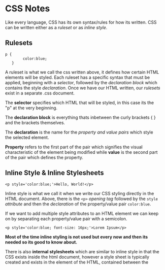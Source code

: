# CSS Notes

Like every language, CSS has its own syntax/rules for how its written. CSS can be written either as a *ruleset* or as *inline style*.


## Rulesets 

```
p {
        color:blue;
   }
```
	
A ruleset is what we call the css written above, it defines how certain HTML elements will be styled. Each ruleset has a specific syntax that must be applied, beginning with a *selector*, followed by the *declaration block* which contains the style *declaration*. Once we have our HTML written, our *rulesets* exist in a separate .css document. 

The **selector** specifies which HTML that will be styled, in this case its the "p" at the very beginning.

The **declaration block** is everything thats inbetween the curly brackets { } and the brackets themselves.

The **declaration** is the name for the *property and value pairs* which style the selected element.
 
**Property** refers to the first part of the pair which signifies the visual characteristic of the element being modified while **value** is the second part of the pair which defines the property.


## Inline Style & Inline Stylesheets

``` <p style='color:blue;'>Hello, World!</p> ```

Inline style is what we call it when we write our CSS styling directly in the HTML document. Above, there is the `<p>` *opening tag* followed by the `style` *attribute* and then the *declaration* of the property/value pair `color:blue`.

If we want to add multiple style attributes to an HTML element we can keep on by separating each property/value pair with a semicolon.

``` <p style='color:blue; font-size: 16px;'>Lorem Ipsum</p> ```

**Most of the time inline styling is not used but every now and then its needed so its good to know about.**

There is also **internal stylesheets** which are similar to inline style in that the CSS exists inside the html document, however a style sheet is typically created and exists in the <head> element of the HTML, contained between the <style> opening and closing tags. 

Whatever CSS stylization is created in the internal stylesheet will apply to the whole HTML document. This part must be written in CSS syntax even though it exists inside the HTML document.


## External Stylesheets 

These stylesheets are created outside of the HTML and exist as their own .css document. i.e. "style.css" This helps to maintain readability in both the HTML and CSS documents and is typically the standard way that CSS stylization is handled. However, having both an HTML and CSS document by themselves is not enough. 

**The two must be linked so that the HTML knows to style the webpage according to the CSS style.**

We do this by using the `<link>` element which must be placed inside the `<head>` of the HTML file. `<link>` is self closing and requires an `href` attribute and a `rel` attribute.
 
`href` is like the anchor element, and the value is the path/address to the CSS file. The path can either be an external one or an internal. (https://www.url.com/stylesheet.css OR /style.css)
	
`rel` describes the relationship betwen the HTML and the CSS. i.e. if we are linking a stylesheet, the value should be "stylesheet"

``` <link href="path-goes-here.css" rel="stylesheet"/> ```


## Selectors

These are how we *select* what HTML element we target with our CSS style. Selectors can also be referred to as tag name or element selector. Selectors do not have angle brackets <> surrounding them like their HTML counterparts. i.e. text { } VS <text></text>.

The asterisk `*` can be used as a *universal selector* to select elements of any/all types.


## Targeting Class

HTML tags also have attributes that can be targeted and styled. For example if we had 

``` <p class="brand">Shoe Company</p> ```

We could target the class attribute by writing our CSS as follows

``` .brand {color:teal;} ```

If we want to assign *multiple class* attribute values to a HTML element we can just do so by seperating each class value with a space i.e. 

``` <p class="brand title">Shoe Company</p> ```


## Targeting IDs

But what if we want to target one single specific HTML element with CSS? We can do that with the id attribute. In contrast to class, which can have multiple values, an elements' ID can only have a single value and be used once per page.

When we target something using the id, the CSS must be prepended by a `#`, i.e.

``` <h1 id="first-title">First Title</h1> ```

would be targeted by using the CSS

``` #first-title {color:red;} ```


## Attribute Selector

We can also target HTML elements by their attribute, for example making all links (aka. href) a certain color or font size. Attributes can targeted by putting the attribute name, or the selector, in between two square brackets `[ ]`.

``` [href] {color:magenta;} ```

We can get even more specific by using the syntax

``` type[attribute*=value] ```

Which selects any element that contains an instance of the value.

For instance, if we had multiple images on our webpage, we could set anchors with hyperlink references that end in .com to be one color and any that end in .gov as a different color. You could also target specific words

``` a[href*='.com'] {color:green;} ```

``` a[href*='.gov'] {color:red;} ```


## Psuedo-Class

We use pseudo-classes for things like greying out the submit button before all the forms are filled in, or changing a link from blue to purple once its been clicked on. They can be attached to any selector and is always written as a colon followed by a name. For example:

``` p:hover {background-color:lime;} ```

Syntax: 

``` selector:pseudo-class {property:value;} ```


## Classes and IDs

HTML elements have types, classes, and ids which we can target and style with CSS. 

CSS also has its own classes and IDs that serve their own purposes.
	
*Classes* are meant to be reused over many elements.

For example, you have 2 different `<h1>` elements. One needs to be bold and blue, the other needs to be bold and red. Instead of writing 2 seperate rules in the CSS document for each `<h1>` element, you could write a .green, .blue, and .bold rule in CSS. Then give one headline `class="bold green"` and the other `class="bold blue"`.

*IDs* are meant to style one specific element. **They override the styles of classes and should be used sparringly to spare yourself the headache.**


## Specificity

Specificity refers to the order/hierarchy in which CSS styles are displayed. Its best practice to style elements using the lowest degree of specificity possible so that the styling is easy to maintain and make changes to.

IDs > Classes > Type

IDs are most specific and therefore will override and style rules created for Classes and Types.


## Chaining

When writing CSS rules, you may require an HTML element to have two or more CSS selectors at the same time. This is done by combining multiple selectors, which we refer to as *chaining*. 

for instance if we had multiple `<h1>` elements but one or more of them had had the `class` attribute with the `special` value, i.e.

``` <h1 class='special'> ```

Then, in CSS, we would write

``` h1.special { ... } ```

And this would *only* target the HTML elements of `<h1>` with the class "special". If a `<p>` paragraph element also had a class of "special" the rule would NOT apply.


## Descendant Combinator

This is how we target HTML elements that are nested inside of other HTML elements. Think the Parent / Child relationship of HTML code. Descendant Combinators are used to target the child, or "descendant", html.

If we have an ordered list `<ol class="main-list">` parent with list item `<li>` children, we can target the list items by writing in CSS:

``` .main-list li { ... } ```

Note that the `.` before main-list is necessary if we are targeting a class. If we were to be targeting a whole element nested inside of another element we could type:

``` li h4 { ... } ```

This would select any `<h4>` elements that were nested inside of a list item `<li>`


## Multiple Selectors

We can separate selectors with a comma if we want to target two or more separate elements and apply the same style to all of them

Instead of writing 

```
h1 {font-family:Georgia} 
.menu {font-family:Georgia}	
```

We could write 

``` h1, .menu {font-family:Georgia;} ```

____________________________________________________________________________________________________________________


# Visual Rules of CSS

There are some fundamental CSS VISUAL RULES that we need to be aware of.

## Font Family

Also known as the more technical term "typeface" is how we can specifiy what kind of font we want to use across the entire web page.

```h1 {font-family:Georgia;} ```

This would set any `<h1>` element to be rendered with the Georgia font. There are a few rules for declaring a font family:
	
- The Font being used must be installed on the user's computer or downloaded with the site
- WEB SAFE FONTS are a group of fonts that most browsers and operating systems already have
- Best to use web safe fonts so that your web pages are correctly displayed across as much PCs as possible
- If the font name is two or more words, put the font in quotes (single or double), i.e. {font-family:"Courier New";}

## Font Size 

The property `font-size` is pretty self explanatory; set the value to a number value followed by 'px', which stands for 'pixels'.
	
```h1 {font-size:18px;} ```

## Font Weight 

The property `font-weight` can be set to a few different values like `normal` or `bold` but can also be set to a numerical value starting at 1 and maxing at 1000, typically used in increments of 100.

```h1 {font-weight: bold;}```

## Text Alignment
	
The property `text-align` can be set to align text to either `left`, `center`, or `right`. A fourth option is also `justify` which spaces out text so that it aligns with bot the left and right side of the parent element. By default, all text aligns to the left side of whatever container it is in.
	
```h1 {text-align: center;}```

## Color and Background Color

These can be set by using the `color` and `background-color` properties and then assigning them a value. These values must be one of the following options:
	
- *Keywords* like blue, red, aquamarine, etc. 
- *RGB* (255, 150, 50) Where the number values are 0 - 255 which specify how much **red**, **green**, and **blue** are used.
	- *RGBA* (255, 150, 50, 0.5) can also be used, where 'A' represents 'alpha', which is a fancy word for opacity. A value of 1.0 would be fully opaque and a value of 0 would be transparent. If an alpha value is **not** specified the color will default to fully opaque (1.0).
- *HSL* (50, 100%, 50%) Where the first number represents the hue of a color wheel, ranging from 0-360. Then saturation and lightness, which are represented in a percentage value, where saturation represents how vibrant the color is (think color vs grayscale; 100% being full color) and lightness representing how much white vs black there is in the color value (100% being full white).
	- *HSLA* (50, 100%, 50%, 0.3) can also be used, and just like RGBA, the fourth number represents the alpha value.
- *Hex* Represented by 3-6 alpha-numeric characters like `#FFFFFF` or `#FFF`.
	
```h1 {color:red; background-color: (;}```

## Opacity
	
This can be set with the `opacity` property and can be set from a value of 0 to 1, where 1 is fully visibile and 0 is invisible.
	
```h1 {opacity:0.5;}```

## Background Image

This is used when we want to use an image as the background of an element instead of just a color. The value of the background-image property will be a url, which can either be an *internal* or an *external* link (i.e. somewhere in your project or somewhere on the internet). If it is internal it must be linked with a **relative file path**
	
External:

```.main-banner {background-image:url('https:www.url.com)}```
	
Internal:	

```.main-banner {background-image: url('images/mountains.jpg');```


## Important 

This can be applied to specific declarations instead of full rules. **It overrides ANY STYLE no matter how specific it is and as a result this feature should be used very sparingly.** However, sometimes we will need to use it, for example when we work with multiple stylesheets. The syntax is
	
```p {color:blue !important;}```

____________________________________________________________________________________________________________________

# The Box Model

Browsers load HTML elements with default positions and values and this can lead to unexpected user experiences and also limit the views you can create. For example, when you change the background color of an element sometimes there are unintended consequences, like the color stretching beyond the bounds of the element.
	
All elements are "living" inside of a box. This is the box we refer to in the *box model*. When you change the background color of an element you change the entire bg color of the box. These boxes have **dimensions**, **padding**, **borders**, and **margins**.

The *content* of the box is surroudned by the *padding*, which is surrounded by the *border*, and then surrounded by the *margin*.

## Height and Width
	
By default, these are set to hold the raw contents of the box. We can modify this by adding height and width properties in our CSS rules and then assigning them values.
	
```.class {height:300px; width: 600px;}```

## Borders
	
This is a line that surrounds an element, like a frame on a painting. Borders can have width, style, and color attributes.
	
- *Width* can be set by defining a pixel amount of using the values thin, medium, or thick.
- *Style* can be set to one of ten otions, none, dotted, and solid.
- *Color* can be set using hexcodes or built in keywords like red, blue, violet, etc.
- A borders default values are `medium, none, color` ; where color is the current color of the element. 
	
If width, style, or color are not given values in the CSS ruleset, then the default values will be used instead.

## Border Radius
	
This can be used to soften/round the corners of the box/border. For instance if we set the value of the border-radius to 5px then each corner will have a radius of 5px, as in the corners will match the curvature of a circle with a radius of 5px.

If we want to make a border that is a perfect cricle, we set the size of the box to be equal in height and weight, and then set the value of the border-radius to 50%.

```
{...
height: 60px; weight 60px; border: 2px solid red; border-radius: 50%;
...}
```

## Padding

This is the space between the *borders* of the box and the *content*. Padding is like the space between the frame and the picture. We can modify the space with the `padding` selector:
	
```{padding: 10px;}```
	
This would create a 10px padding on the top, right, bottom, and left.

### Padding Shorthand
- 4 Values 
	- We can also get more specific by using padding-top, padding-bottom, padding-left, padding-right properties and assigning them values OR we can write `{padding: 5px 6px 7px 8px;}`. This targets the padding in a clockwise direction, starting at the top. (5 top, 6 right, 7 bot, 8 left)

- 3 Values 
	- This can be used if we want to pad the left and right with the same value, but have different top and bottom values. The first value targets the top, second value targets left and right, and third targets with bottom.

- 2 Values 
	- This will pad the top and bottom with the first value and pad the left and right with the second.


## Margin

This is the space directly outside of the box and the rules can be modified exactly the same as padding and padding shorthand. We can also use the keyword `auto`, which lets you center the content. For example:

```
{...
width: 400px;
margin: 0 auto;
...}
```
	
This sets the top and bottom margin to 0px and then automatically adjusts the left and right so that the element stays centered within its containing element. In order to center and element we must set a width, otherwise it will be automatically set to the full width of its containing element, like <body> for example. Its impossible to center an element that takes up the full width of the page since the width can change due to display &/o browser window size. Setting the width to 400 in the previous code example will cause the div to center within a containing element that is greater than 400px wide.


## Margin Collapse

This refers to how overlapping vertical margin space works. **When there are two separate elements (boxes) next to each other (left and right) the margin space between the two boxes is sum of both elements margins.** So if `box-a` has a margin of 10px and `box-b` has a margin of 10px then the total horizontal space between them will be 20px.

**However, if there are two elements next to each other vertically (top/bottom) then the *total vertical space* between them will be whatever the largest margin value is.** For example if `box-a` is on top of `box-c`, and A has a bottom margin value of 10px and C has a top margin value of 30px, the vertical distance between the two elements would be 30px. This is **margin collapse*.

## Overflow
	
We can also set the min and max width of elements since web pages can be viewed thru displays of differing screen sizes. If the max height is set too low/small for the content, then the content will spill outside of the box.

The `overflow` property is how we control when content spills outside of its box. Some of the values we can assign this property include:
	
- `hidden` hides content that spills outside of the box
- `scroll` will add a scroll bar so that the rest of the content can be viewed by scrolling
- `visible` will allow the content to be visible outside of the box. **This is the default option.**

## Resetting Defaults

All major web browsers have default stylesheets the use in absence of an external one. These are known as *user agent stylesheets*, in this case the term "user agent" is a technical term for the browser.

Because of these user agent stylesheets, sometimes they interfere with your work as a web developer. Many devs choose to reset these default values so they can work with a clean slate, we do this by creating the CSS rule

```* {margin: 0; padding: 0;}```

This is often the first rule in an external stylesheet. Note that these values are set to 0 and not 0px, when these properties are set to 0 they do not require a unit of measurement.

## Visibility

The visibility of elements can be controlled with the `visiblity` property. We can set the value to hidden, visible, and collapse
- `hidden` Will hide the element
- `visible` Will make the element visible. **this is the default value**
- `collapse` Is only for table rows `<tr>`, row groups `<tbody>`, columns `<col>`, and column groups `<colgroup>`. This value removes a row or column, but it does not affect the table layout. The space taken up by the row or column will be available for other content. If `collapse` is used on other elements, it renders as "hidden"

**Note that even if the visiblity is set to hidden, users can still find it using inspect element and viewing the source code in their browser. Furthermore, the page will only hide the content, the space will still be reserved on the web page although it will be blank.**

____________________________________________________________________________________________________________________


# Changing the Box Model

The box model does have an awkward limitation regarding the box dimensions. If we have a box with a border of 1px, padding of 10px and a height & width of 200px by 300px, the height and width of the box are now 222px by 322px because of the 10px padding on either side and the 1px border as well. 

To prevent this from happening, we can control the box-sizing property of the CSS rule. By default its value is content-box; this is affected by the previously mentioned problem.

We can reset the entire box model and assign a new value: border-box

```* {box-sizing: border-box;}```

This will set all boxes to be of the border-box value. This keeps the height and width at a fixed value and the border thickness and padding values will be included inside of the box, meaning no overall dimensions of the box will change.

____________________________________________________________________________________________________________________


# Box Model in Dev Tools (Inspect Element)

Google Chrome has a thing called DevTools that web devs can use to see the box around every element of a web page. This can be incredibly useful for developers to figure out where content begins and ends.

On windows we can use CTRL+SHIFT+I to open the dev tools. Alternatively we can use F12 or also clicking the 3 vertical dot menu > more tools > developer tools

For example, open the DevTools, make sure elements is selected at the top, and in then click on Computed in the next section. This will show the element and when you hover over each part (content, padding, border, margin) it will be highlighted on the web page. If you know exactly what element you want to inspect, you can right click directly on the element in the webpage and click on Inspect Element and the DevTool will automatically take you to where that HTML code is located in the Inspect Element area.

You can also change the values by double clicking on the value in the Computed seciton and typing a new number. Note that this change is only temporary and does not override how everyone else experiences the webpage on their own browser. Also, if a borders property alue is set to - initially, and you change it to a number, the changes will not take effect as these values must be first set in the CSS rule sheet.


When using DevTools to check/proof read a web page, we can quickly create a border around all elements using DevTools. First select the HTML declaration in the elements pane <html...>, then in the styles pane, click on the plus icon to add a new rule, and add the rule 
	
```* {border:1px solid red;}```
	
Which will give every element a 1px red border that quickly helps you see the layout and content of a webpage.

____________________________________________________________________________________________________________________


# Flow of HTML
	
By default, the HTML elements of a webpage will render from left to right, top to bottom, in the same order that they exist in the document. This is called *flow*.

CSS not only controls how HTML elements are styled, but can also control where they are positioned. Properties such as `position`, `display`, `z-index`, `float`, and `clear` are some basic properties for adjusting positions of HTML elements in the browser.

## Position

This property controls the default position of an element. It can have the value of `static`, `relative`, `absolute`, `fixed`, or `sticky`. **The default value is static.**

`relative` places the element in a position that is *relative* to its default static position

If we declare the position value as relative, we still need to specify where the element should be positioned on the page. We do this by accompanying the position declaration with one or more of the *offset properties*, top, bottom, left, &/o right.
	
- `Top` moves the element down from the top
- `Bottom` moves the element up from the bottom
- `Left` moves the element away from the left side (towards the right)
- `Right` mvoes the element away from the right side (towards the left)
	
These values can be set as `pixels`, `ems`, or `percentages`, among others. **These offset properties will not work if the value of the position property is static.**

`absolute` makes it so that all other elements on the page will ignore the element with the absolute position value and act as if it is not present on the page. The element will be positioned relative to its closest positioned parent element, while offset properties can be used to determine the final position from there. When an element is set to absolute, the element will scroll with the rest of the document when the user scrolls.

`fixed` will fix the element to a specific position on the page regardless of user scrolling. Set the value to fixed and accompany it with offset properties. For example, if we give the <nav> box a fixed position property, then it will stay at the top of the screen even when the user scrolls down/up.

**Static and Relative keeps the element flowing with the rest of the document, while Absolute and Fixed prevent the element from flowing with the document.**

`sticky` keeps an element flowing as the user scrolls but will STICK to a specified position as the page scrolls further.

```{...position:sticky; top: 240px;}```

Will keep the position at 240px from the top until it reaches the its correct place in the parent element and then will "unstick"


## Z-Index

This is how we order things from front to back. When elements overlap each other it can be difficult to read/consume, so we use `z-index` to determine which elements have priorty (i.e. when overlapped, which elements will appear "on top/in front" and which elements will appear "on bottom/behind" each other). The value is set with an integer and by default all elements have a value of 0. 
	
**If one element has a z-index of 1, and the other has a z-index of 0, the element with the value of 1 will appear in front of the other element.**


## Inline Display

Inline elements such as `<em>`, `<strong>` and `<a>` only take up as much space necessary to display their conent. The height and width cannot be specified in the CSS document. Inline elements have a box that wraps tightly around the content.

By using the `inline` property on elements that are not inherently inline, we can apply the same style/effect to them.

h1 {display: inline;}

The browser will render `<h1>` elements on the same line as other inline elements immediately before or after them (if there are any).


## Block-Level Elements

These elements are not displayed on the same line as the content around them. These elements fill the entire width of a page by default, but their width property can also be set. Unless otherwise specified, the height will automatically be set to whatever height is needed to fit the content.

Elements like heading elements `<h1> - <h6>`, `<p>`, `<div>`, and `<footer>` are all block level elements.

## Inline-Block

These elements combine feature of inline and block elements. THey can appear next to each other and we can specify their dimensions using the width & height properties. Images are the best example of default inline-block elements. If we have three separate `<div class="rectangle"> ... </div>` elements, by default they would render vertically. However if we use the CSS styling:

```.rectangle {display: inline-block; width 200px; height 300px;}```

The boxes will be rendered inline (next to each other horizontally) with the set height and width values.

- `inline` elements appear next to each other/on the same line but CANNOT have their height and width properties set. 
- `block` elements are not displayed on the same line and CAN have their width and height properties set. 
- `inline-block` elements have their height and width properties set AND appear on the same line as the other elements, provided they have enough space


## Float

The `float` property can be used to move the element as far left or as far right as possible in the container. As opposed to giving it an exact position using offset properties. `float` is commonly used for wrapping text around an image, note however that moving elements left or right for layout purposes is better suited for tools like CSS gridbox and flexbox.

The `float` property is often set either using the value of `left` or `right`. This works for static or relative positioned elements. **Floated elements MUST HAVE A WIDTH specified**, otherwise the element will assume the full width of its containg element and changing the float value will not yield any visible results.

`float` can be used to affect multiple elements at once, however when multiple elements are floated and thye have different heights it can affect the layout of the page. Specifically, elements can "bump" into each other and not allow other elements to properly move left or right.

## Clear

This property specifies how elements should behave when they bump into each other on the page. The value can be left, right, both, or none.
- `left` prevents the left side of the element from touching any other element within the same containing element.
- `right` prevents the right side of the element from touching
- `both` prevents left and right side from touching other lemeents
- `none` the element CAN touch either side

____________________________________________________________________________________________________________________


# Colors
	
These can be definied using keywords, RGB, or HSL, and also HEX color codes. We can change both the color (foreground) and background-color of an element.

## Keywords 
	
We can use keyword values like "red", "blue", "violet" to define the `color` property value.
	
```p {color: green};```

## RGB and HSL
	
These use 3 values to represent the Red Green and Blue or Hue Saturation and Lightness. 

```p {color: rgb (23, 45, 23);```
	
- These numbers must be between 0 and 255.
	
```p {color: hsl (255, 150, 100};```
	
- The first number HUE must be set between 0 and 360 which represents the angle on a color wheel.
- The second number SATURATION must be between 0 and 100% and represents how intense/rich/vibrant the color is.
- The last number is LIGHTNESS and must be between 0 and 50%. 50% is "normal", 0 is dark(black) and 100 is light(white).

## HEX 
	
These are color codes that use a # symbol and a combination of 6 letters &/o numbers
	
```p {color: #FFFFFF};```
	
- If a hex color code has triple repeating double characters, for example #BB44FF, it can be shortened down to #B4F.

## Opacity and Alpha

Colors can also have an opacity or alpha value. We can do this by using rgba or hsla instead of rgb or hsl. This means we also have to include a fourth value in the declaration which must be between 0 and 1.

We can also add alpha values to hex color codes. If using a 6 digit hex code, add 2 extra digits at the end representing the percentage of opacity. These additional hex digits can range from 00 (transparent) to FF(opaque). Think about how alpha masks in photoshop work. Everything that is in black is masked out and everything that is in white is still visible. Therefore, when the hex alpha is 00, the value is "black" and the visibility is "0/fasle". When the hex alpha is FF, the value is "white" and the visiblity is "1/true".

Alpha values cannot be applied to named colors, only RGB, HSL, or HEX color codes. However there is a named color keyword for 0 opacity, and that is "transparent" which is equivalent to rgba (0,0,0,0), and can be written like:
	
```p {color:transparent;}```

____________________________________________________________________________________________________________________


# Typography

We can set the `font-family` property by typing
	
```h1 {font-family: arial;}```

However, if the name of the font is multiple words, the font name must be encapsulated by quotes.
	
```h1 {font-family: 'Times New Roman';}```

## Web Safe Fonts
	
This refers to the group of fonts that are widely used by major web browsers and are safe to use on web pages without having to worry about wether or not the font will show. If the webpage uses a *non-web safe font*, the font must be installed on the device that is viewing the web page.


## Fallback Fonts & Font Stacks

These can be used as a way to create contingency plans for if certain text don't work.
	
```h1 {font-family: Caslon, Georgia, 'Times New Roman';}```

This is whats called a **font stack**. The browser will first try to use Caslon, and if unable to do that will use Georgia, and then if unable to use that will use Times New Roman. It usually contains a list of similar-looking fonts. Each subsequent font after the first (Caslon) is a **fallback font**.

## Serif and Sans-Serif
	
This refers to two different styles of typefaces. **Serif** refers to the little tail things like you see on Times New Roman, and **Sans-Serif** refers to fonts that do not have it, like Arial. Serif fonts are typically used in print, like newspapers, while Sans Serif is typically used for digital media. 

`serif` and `sans-serif` are also keyword values that can be added as the final fallback font if nothing else in front of the stack are available.

```h1 {font-family: Caslon, Georgia, 'Times New Roman'; serif;}```

In the above example, if any of the first 3 fonts arent available, the browser will use whatever serif font is available on the system.

## Font Weight

The `font-weight` property can be specified with either keywords of numerical values. Keywords are BOLD, NORMAL (default value), LIGHTER (one font weight lighter than elements parent value), or BOLDER (one font weight bolder than element's parent).

Numerical values can always be used from 1 to 1000, with 1 being the lightest and 1000 boldest. A weight of 400 is equal to normal, 700 is equal to bold. Its best practice to use increments of 100. Its important to knwo that not all fonts can be assigned numeric font weight, and not all numeric font weights are available to all fonts. Its best to look up the font and see what avaialbe font weight values are available.

## Font Style

The `font-style` property is a way to italicize text. By default the font-style is of a normal value.

```h1 {font-style: italic;}```

## Text Transformation

The `text-transform` property is a way to make the text either all uppercase or all lowercase.
	
```h1 {text-transform: uppercase;}```

## Letter Spacing
	
The property `letter-spacing` is used to set the horizontal spacing between the individual characters in an element. Its not common to have to do this but sometimes it can be useful. This property cna take length values in units, such as 2px or 0.5em.
	
```p {letter-spacing: 2px;}```

## Word Spacing

`word-spacing` works in a similar way and sets the horizontal spacing between each word. It takes values as units such as 3px or 0.5em;

```h1 {word-spacing: 2px;}```

## Line Height

The `line-height` property can be specificed to set how tall we want each line containing our text to be. Line height can be a unitless number, such as 1.2 or a unit value such as 12px, 5%, or 2em. Typically, a unitless number such as 1.2 is preferable, because it is responsive based on current font size. In other words, if the line height value is 1.2, it will automatically adjust if the font size is changed.
	
```p {line-height: 14.}```

## Text Alignment
	
The `text-align` property is used to align text to its parent element.

```p {text-align: justify;}```

## Web Fonts

Web Fonts are different than web safe fonts. Web fonts allow you to to <link> a font from something like Google Fonts or Adobe Fonts, in your HTML documents. You can also used paid fonts from font distributors like fonts.com by downloading them and hosting them with the rest of your site's files. You can create a @font-face ruleset in your CSS stylesheet to link to the relative path of the font file.

Both techniques allow you to go beyond the sometimes "traditional" apperance of web safe fonts.

For Example, if we use Google Fonts, after we find the font that we want to use, a <link> element will be automatically generated. We can then add that element to our <head> element of HTML, and then use that font in our CSS styling.

Fonts can also be added using the @font-face ruleset in your CSS stylesheet, isntead of the <link> element in your HTML document. Downloaded fonts come in a few file formats such as OTF(OpenType Font), TTF (TrueType Font), WOFF(Web Open Font Format) WOFF2(Web Open Font Format 2). The different formats are a progression of standards for how fonts will work with different browsers, with WOFF2 being the most progressive. Its a good idea to unclude TTF, WOFF, and WOFF2 with your @font-face rule to ensure compatibility on all browswers.

When you download the font files to your computer, its a good idea to make sure you generate additional file types for the same font. For example, if we are downloading the Roboto font, by default it will be a .TFF file. We should also generate a .WOFF and .WOFF2 version of the ROBOTO font as well.

When you have all the files you need, move them to a folder inside your website's working directory and you're ready to use them in a @font-face ruleset, for example:

```
@font-face {
	font-family: "MyParagraphFont";
	src: url('fonts/Roboto.woff2') format('woff2'),
	src: url('fonts/Roboto.woff') format('woff'),
	src: url('fonts/Roboto.ttf') format('truetype'),
}
```

It's recommended to define the @font-face ruleset at the top of your CSS stylesheet. When you use a downloaded font you can set the name of the font to a custom name, in the above exmaple it is "myparagraphfont". The src property contains 3 values, each specifiying the relative path to the font file and its format. The order of the different formats is important because our browswer will start at the top of the list and search until it finds a font format it supports. Once the @font-face rule is defined, you can use your custom named font on your style sheet, for example:

```p {font-family: "myparagraphfont", sans-serif;}```

____________________________________________________________________________________________________________________

# Flexbox

Previously, we learned about the box model of CSS display and the many tools and properties we can manipulate to position elements on a webpage. Flexible Box Layout, or *Flexbox*, is a tool that greatly simplifies how to position elements.

There are two important components to a flexbox layout: *flex containers* and *flex items*.

## Flex Containers 

Flex containers are elements on a page that *contain* flex items. All direct child elements of a flex container are **flex items**. The distinction is important because there are some properties that apply to flex containers and some properties that apply to flex items.

To designate an element as a flex container set the element's `display` property to `flex` or `inline-flex`. Once an element is designated as a flex container, there are several properties we can use to specify how its children behave, some of the basic ones are:

1. `justify-content`
2. `align-items`
3. `flex-grow`
4. `flex-shrink`
5. `flex-basis`
6. `flex`
7. `flex-wrap`
8. `align-content`
9. `flex-direction`
10. `flex-flow`

Flexbox is an elegant tool that makes it easy to address positioning issues that may have been difficult before.

## display: flex

Any element can be a flex container. Flex containers are helpful tools for creating websites that respond to changes in screen sizes. Child elements of flex containers will change size and location in response to the size and position of their parent container.

```
div.container {
  display: flex;
}
```

In the example above, all divs with the class container are flex containers. If they have children, the children are flex items. A div with the declaration `display: flex;` will remain block level and no other elements will appear on the same line as it. However, it will change the behavior of its child elements. Child elements will not begin on new lines.

## inline-flex

When we give a div - a block level element - the `display: flex` property, it remains a block level element. But what if we want multiple flex containers to display inline with each other? 

If we **did not** want div elements to be block-level elements, we would use `display: inline;` However, flexbox provides the `inline-flex` value for the `display` property which allows us to create flex containers that are also inline elements.

```
<div class='container'>
  <p>I'm inside of a flex container!</p>
  <p>A flex container's children are flex items!</p>
</div>
<div class='container'>
  <p>I'm also a flex item!</p>
  <p>Me too!</p>
</div>
```
```
.container {
  width: 200px;
  height: 200px;
  display: inline-flex;
}
```

In the examples above, there are two container divs. Without a declared width property, each div would stretch the entire width of the page. The paragraphs within each div would also display on top of each other because paragraphs are block-level elements.

If we declare `display: inline-flex`, the divs will display inline with each other if the page is wide enough. Notice that in the example above, the size of the flex container is set. Currently, the size of the parent container will override the size of its child elements. If the parent element is too small, the flex items will shrink to accommodate the parent containerâ€™s size.

```
<div class='container'>
  <div class='child'>
    <h1>1</h1>
  </div>
  <div class='child'>
    <h1>2</h1>
  </div>
</div>
```
```
.container {
  width: 200px;
}
 
.child {
  display: inline-flex;
  width: 150px;
  height: auto;
}
```
In the example above, the .child divs will take up more width (300 pixels) than the container div allows (200 pixels). The .child divs will shrink to accommodate the container's size.

## justify-content

By default, when we have a flex or inline-flex container, all of the child elements (flex items) move toward the upper left corner of the parent container. We can change this and specify *how* flex items spread out from left to right along the *main axis*

To position the items from left to right, we use a property called `justify-content`

```
.container {
  display: flex;
  justify-content: flex-end;
}
```
In the example above, we set the value of justify-content to flex-end. This will cause all of the flex items to shift to the right side of the flex container. Here are some commonly used values for the `justify-content` property:

- `flex-start` : all items to be positioned in order starting from the left of the parent container with no extra space between or before them
- `flex-end` : all items will be positioned in order, with the last item starting on the right side of the parent container with no extra space between or before them.
- `center` : all items will be positioned in order, in the center of the parent container, with no extra space before, between, or after them.
- `space-around` : items will be positioned with equal space before and after each item, resulting in double the space between elements
- `space-between` : items will be positioned with equal space between them, but no extra space ebfore the first or after the last elements.

"No extra space" meaning that margins and borders will be respected, but no more space (than what is specified in the style rules for the particular element) will be added between elements. The size of each individual flex item is not changed by this property.

## align-items

It is possible to align flex items vertically within the container with the `align-items` property.

```
.container {
  align-items: baseline;
}
```
In the example above, the align-items property is set to baseline. This means that the baseline of the content of each item will be aligned. Below are some common values used for the `align-items` property:

- `flex-start` : all elements will be positioned at the top of the parent container.
- `flex-end` : all elements will be positioned at the bottom of the parent container.
- `center` : the center of all elements will be positioned halfway between the top and bottom of the parent container.
- `baseline` : the bottom of the content of all items will be aligned with each other.
- `stretch` : if possible, the items will stretch from top to bottom of the container (this is the default value; elements with a specified height will not stretch; elements with a minimum height or no height specified will stretch).

These values tell the elements how to behave along the *cross axis* of the parent container, which stretches from top to bottom.

You might be unfamiliar with the `min-height` and `max-height` properties, but you have used `height` and `width` before. `min-height`, `max-height`, `min-width`, and `max-width` are properties that ensure an element is at least a certain size or at most a certain size, but we will cover that a bit further ahead.

## flex-grow

We previously learned that all flex items shrink proportionally when the flex container is too small. Howver, if the parent container is *larger than necessary* then the flex items will **not** stretch by default.

The `flex-grow` property allows us to specify if items *should* grow to fill a container and also which items should grow proportionally, more-or-less, than others.

```
<div class='container'>
  <div class='side'>
    <h1>Iâ€™m on the side of the flex container!</h1>
  </div>
  <div class='center'>
    <h1>I'm in the center of the flex container!</h1>
  </div>
  <div class='side'>
    <h1>I'm on the other side of the flex container!</h1>
  </div>
</div>
```
```
.container {
  display: flex;
}
 
.side {
  width: 100px;
  flex-grow: 1;
}
 
.center {
  width: 100px;
  flex-grow: 2;
}
```

In the example above, the `.container` div has a display value of `flex`, so its three child divs will be positioned next to each other. If there is additional space in the `.container` div (in this case, if it is wider than 300 pixels), the flex items will grow to fill it. The `.center` div will stretch twice as much as the `.side` divs. For example, if there were 60 additional pixels of space, the `center` div would absorb 30 pixels and the `side` divs would absorb 15 pixels each.

**If a max-width is set for an element, it will not grow larger than that even if there is more space for it to absorb.**

Everything in the previous sections were properties that are declared on flex containers, however this property is declared on flex items.

## flex-shrink

Just as `flex-grow` property proportionally stretches flex items, the `flex-shrink` property can be used to specify which elements will shrink and in what proportions.

You may have noticed that flex items will shrink even if the property is not declared, that is because by default the value `flex-shrink` is `1`. However, flex items *do not grow* unless the `flex-grow` property is declared because the default value is `0`.

```
<div class='container'>
  <div class='side'>
    <h1>I'm on the side of the flex container!</h1>
  </div>
  <div class='center'>
    <h1>I'm in the center of the flex container!</h1>
  </div>
  <div class='side'>
    <h1>I'm on the other side of the flex container!</h1>
  </div>
</div>
```
```
.container {
  display: flex;
}
 
.side {
  width: 100px;
  flex-shrink: 1;
}
 
.center {
  width: 100px;
  flex-shrink: 2;
}
```
In the example above, the `.center` div will shrink twice as much as the `.side` divs if the `.container` div is too small to fit the elements within it. If the content is 60 pixels too large for the flex container that surrounds it, the `.center` div will shrink by 30 pixels and the outer divs will shrink by 15 pixels each. Margins are unaffected by `flex-grow` and `flex-shrink`.

Keep in mind, minimum and maximum widths will take precedence over `flex-grow` and `flex-shrink`. As with `flex-grow`, `flex-shrink` will only be employed if the parent container is too small or the browser is adjusted.

## flex-basis

In the previous two exercises, the dimensions of the divs were determined by heights and widths set with CSS. Another way of specifying the width of a flex item is with the `flex-basis` property. This allows us to specify the width of an item before it stretches or shrinks.

```
<div class='container'>
  <div class='side'>
    <h1>Left side!</h1>
  </div>
  <div class='center'>
    <h1>Center!</h1>
  </div>
  <div class='side'>
    <h1>Right side!</h1>
  </div>
</div>
```
```
.container {
  display: flex;
}
 
.side {
  flex-grow: 1;
  flex-basis: 100px;
}
 
.center {
  flex-grow: 2;
  flex-basis: 150px;
}
```

## flex

We can use the `flex` *property* to provide a convenient and simple way to specify the `flex-grow`, `flex-shrink`, and `flex-basis` properties in one line.

**Note that the `flex` *property* is different than the `flex` *value* used for the `display` property**

```
.big {
  flex: 2 1 150px;
}
 
.small {
  flex: 1 2 100px;
}
```

In the example above, we use the `flex` property to declare the values for `flex-grow`, `flex-shrink`, and `flex-basis` with one line, in that order. 

If we want to only give a value for grow and shrink, but not basis we can just write:

```
.big {
 flex: 2 1;
}
```

Where the first value represents the grow, and the second represents the shrink.

We can also declare a value for grow and basis by writing:

```
.small {
  flex: 1 20px;
}
```

**Note that there *is no way* to set shrink and basis using 2 values.**

## flex-wrap

Sometimes, we don't want our content to shrink to fit its container. Instead, we might want flex items to move to the next line when necessary. This can be declared with the `flex-wrap` property. The `flex-wrap` property can accept three values:

- `wrap` child elements of a flex container that don't fit into a row will move down to the next line
- `wrap-reverse` has the same functionality as `wrap`, but the order of rows within a flex container is reversed (for example, in a 2-row flexbox, the first row from a `wrap` container will become the second in `wrap-reverse` and the second row from the wrap container will become the first in `wrap-reverse`)
- `nowrap` prevents items from wrapping; this is the default value and is only necessary to override a wrap value set by a different CSS rule.

```
<div class='container'>
  <div class='item'>
    <h1>We're going to wrap!</h1>
  </div>
  <div class='item'>
    <h1>We're going to wrap!</h1>
  </div>
  <div class='item'>
    <h1>We're going to wrap!</h1>
  </div>
</div>
```
```
.container {
  display: inline-flex;
  flex-wrap: wrap;
  width: 250px;
}
 
.item {
  width: 100px;
  height: 100px;
}
```

In the example above, three flex items are contained by a parent flex container. The flex container is only 250 pixels wide so the three 100 pixel wide flex items cannot fit inline. The `flex-wrap: wrap`; setting causes the third, overflowing item to appear on a new line, below the other two items.

The `flex-wrap` property is declared on flex *containers*.

## align-content

Now that elements can wrap to the next line, we might have multiple rows of flex items within the same container. Previously, we learned to use the `align-items` property to space flex items from the top to the bottom of a flex container. `align-items` is for aligning elements within a single row. If a flex container has multiple rows of content, we can use `align-content` to space the rows from top to bottom.

Here are some commonly used `align-content` values:

- `flex-start` : all rows of elements will be positioned at the top of the parent container with no extra space between.
- `flex-end` : all rows of elements will be positioned at the bottom of the parent container with no extra space between.
- `center` : all rows of elements will be positioned at the center of the parent element with no extra space between.
- `space-between` : all rows of elements will be spaced evenly from the top to the bottom of the container with no space above the first or below the last.
- `space-around` : all rows of elements will be spaced evenly from the top to the bottom of the container with the same amount of space at the top and bottom and between each element.
- `stretch` : if a minimum height or no height is specified, the rows of elements will stretch to fill the parent container from top to bottom (default value).

```
<div class='container'>
  <div class='child'>
    <h1>1</h1>
  </div>
  <div class='child'>
    <h1>2</h1>
  </div>
  <div class='child'>
    <h1>3</h1>
  </div>
  <div class='child'>
    <h1>4</h1>
  </div>
</div>
```
```
.container {
  display: flex;
  width: 400px;
  height: 400px;
  flex-wrap: wrap;
  align-content: space-around;
}
 
.child {
  width: 150px;
  height: 150px;
}
```

In the example above, there are four flex items inside of a flex container. The flex items are set to be 150 pixels wide each, but the parent container is only 400 pixels wide. This means that no more than two elements can be displayed inline. The other two elements will wrap to the next line and there will be two rows of `divs` inside of the flex container. The `align-content` property is set to the value of `space-around`, which means the two rows of divs will be evenly spaced from top to bottom of the parent container with equal space before the first row and after the second, with double space between the rows.

Note that the `align-content`property is declared on **flex containers**

## flex-direction

Flex containers have two axes, a *main* axis and a *cross* axis, think of these like an x and a y axis. By default, the main axis is horizontal (x) and the cross axis is vertical (y).

The main axis is used to position flex items with the properties: `justify-content`, `flex-wrap`, `flex-grow`, `flex-shrink`

While the cross axis is used to position flex items with the properties: `align-items` and `align-content`. 

However, the main and cross axis are interchangable and we can switch them by using the `flex-direction` property. By using `flex-direction: column;` the flex items will be ordered vertically instead of horizontally.

```
<div class='container'>
  <div class='item'>
    <h1>1</h1>
  </div>
  <div class='item'>
    <h1>2</h1>
  </div>
  <div class='item'>
    <h1>3</h1>
  </div>
  <div class='item'>
    <h1>4</h1>
  </div>
  <div class="item">
    <h1>5</h1>
  </div>
</div>
```
```
.container {
  display: flex;
  flex-direction: column;
  width: 1000px;
}
.item {
  height: 100px;
  width: 100px;
}
```
Using the code above, the five divs will be positioned in a vertical column. They *could* fit in a horizontal row, however the `column` value tells the browser to stack the divs on top of one another as opposed to side by side.

Remember that because these divs are now on the cross axis, properties like `justify-content` will not behave the way they did in the previous examples.

`flex-direction` can accept four values:

- `row` : elements will be positioned from left to right across the parent element starting from the top left corner (default).

- `row-reverse` : elements will be positioned from right to left across the parent element starting from the top right corner.

- `column` : elements will be positioned from top to bottom of the parent element starting from the top left corner.

- `column-reverse` : elements will be positioned from the bottom to the top of the parent element starting from the bottom left corner.

Remember that the `flex-direction` property is declared on **flex containers**

## flex-flow

Just like the shorthand `flex` property, the shorthand `flex-flow` property is used to decalre both `flex-wrap` and `flex-direction` properties in one line.

```
.container {
  display: flex;
  flex-flow: column wrap;
}
```
The first value of the `flex-flow` property is the value for `flex-direction` while the second is the `flex-wrap` value. 

Remember that the `flex-flow` property is declared on **flex-containers**

## Nested Flexboxes

So far we have only covered multiple flex containers on the same line, but it is also possible to put flex containers inside one another.

```
<div class='container'>
  <div class='left'>
    <img class='small' src='#'/>
    <img class='small' src='#'/>
    <img class='small' src='#' />
  </div>
  <div class='right'>
    <img class='large' src='#' />
  </div>
</div>
```
```
.container {
  display: flex;
  justify-content: center;
  align-items: center;
}
 
.left {
  display: inline-flex;
  flex: 2 1 200px;
  flex-direction: column;
}
 
.right {
  display: inline-flex;
  flex: 1 2 400px;
  align-items: center;
}
 
.small {
  height: 200px;
  width: auto;
}
 
.large {
  height: 600px; 
  width: auto;
}
```
Above, we have a div with three smaller images that display from top to bottom on the left of the page (`.left`). There is also a div with one large image that will display on the right side of the page (`.right`). The left div has a smaller `flex-basis` but stretches to fill more extra space while the right div has a larger `flex-basis` but stretches to fill less extra space.

Both divs are flex items *and* flex containers. The *items* have properties that dictate how they will be positioned in the parent container and how their flex item children will be positioned inside of them.


## Summary

Flexbox is a versatile tool to help position your elements in a more fluid and *flexible* layout.

1. `display: flex` changes an element to a block-level container with flex items inside of it.
2. `display: inline-flex` allows multiple flex containers to appear inline with each other.
3. `justify-content` is used to space items along the main axis.
4. `align-items` is used to space items along the cross axis of a single row.
5. `flex-grow` is used to specify how much space (and in what proportions) flex items absorb along the main axis.
6. `flex-shrink` is used to specify how much flex items shrink and in what proportions along the main axis.
7. `flex-basis` is used to specify the initial size of an element styled with `flex-grow` and/or `flex-shrink`.
8. `flex` is used to specify `flex-grow`, `flex-shrink`, and `flex-basis` in one declaration.
9. `flex-wrap` specifies that elements should shift along the cross axis if the flex container is not large enough.
10. `align-content` is used to space multiple rows along the cross axis.
11. `flex-direction` is used to specify the main and cross axes.
12. `flex-flow` is used to specify `flex-wrap` and `flex-direction` in one declaration.
13. Flex containers can be nested inside of each other by declaring `display: flex` or `display: inline-flex` for children of flex containers.

____________________________________________________________________________________________________________________
	
# Basic CSS Grid

CSS has many tools to elegantly lay out elements of a web page. There is no simple answer or no correct way to do this, it all depends on the content you are trying to display, and just like anything in programming there are always multiple different techniques to solve a problem.

We've learned about the box model, display/positioning, and flexboxes so far. This section is about *CSS Grid*. 

Whereas flexbox is mostly useful for positioning items in a one-dimensional layout, CSS Grid is most useful for two-dimensional layouts, providing many tools for aligning and moving elements across both rows and columns.

## Creating a Grid

To set up a grid we need both a *grid container* and *grid items*. The grid container is the parent element that contains the grid items as its child elements and applies overarching styling and positioning to them.

To turn an HTML element into a grid container, you must set the element's `display` property to one of two values:

- `grid` which makes block-level grid
- `inline-grid` which makes an inline grid

From there we can assign other proeprties to lay out the grid to suit our needs.

## Creating Columns

By default, grids only contain one column. When you add new items into the grid container, each new item appears on a new row. To change this we need to explicitly define the number of rows and columns in the grid.

We can do this by using the property `grid-template-columns`.

```
.grid {
  display: grid;
  width: 500px;
  grid-template-columns: 100px 200px;
}
```
This creates two columns in the grid, the first one being 100px wide and the second being 200px. For every value added, there will be another corresponding column. So if there were 5 values, 100px 200px 200px 200px 100px, there would be 5 columns.

We can also define these values as percents instead of pixels.

```.grid {
display: grid;
width: 1000px;
grid-template-columns: 20% 50% 10%}
```

Since the width of the grid is 1000px, the first column would be 20% of 1000px, or 200px. The second would be 500px, and the third column would be 100px.

We can also mix and match these values

```.grid {grid-template-columns: 100px, 20%, 500px}```

However, we should be careful to not set these values to exceed the width of the grid, this results in overflow which we will discuss further into this section.

## Creating Rows

This property is almost identical to `grid-template-columns` and takes values in a similar manner.

```
.grid {
height: 500px;
grid-template-rows: 10% 20% 600px;}
```

This would create three rows, the first being 50 pixels tall  (10% of 500px), the second being 100pixels tall (20% of 500px), and the third being 600px tall.

Remember that when using percentages in these two properties, rows are a percentage of the grid's height while columns are a percentage of the grid's width.

## Grid Template

We can use the `grid-template` property as a shorthand for both `grid-template-columns` and `grid-template-rows`.

```
.grid {grid-template: 200px 300px / 20% 10% 70%;}
```
The first values beofre the slash specify the row sizes and the values after the slash represent the columns. The same rule about percentages applies with this property as well.

## Fraction

We can use the `fr` unit of measurement, as opposed to `px`, `em`, `%` as a way to specify *fractions* of the grid. This can be used both in rows and columns and was specifically created for use in the CSS Grid. Using `fr` helps to prevent grid items from overflowing.

```
.grid {grid-template: 2fr 1fr 1fr / 1fr 3fr 1fr;}
```
This grid would have three rows and three columns. The rows would split whatever the designated `height` property was into four parts (2+1+1) and give the first row 2/4 of the space and the remaining two rows would get 1/4 each. The columns would split whatever the designated `width` property was into five parts (1+3+1) and then split the columns into 1/5, 3/5, and 1/5 respectively.

It is also possible to mix and match `fr` with other units of measurement and when we do this each `fr` represents a fraction of the remaining available space. For example:

```
.grid {
  display: grid;
  width: 100px;
  grid-template-columns: 1fr 60px 1fr;
}
```
Here, the second column is designated to take up 60px, leaving 40px remaining. Each `1fr` value would be 1/2 the remaining 40px, which would be 20px each.

## repeating()

The previous properties can also take a function as a value. We can use `repeat()` as one of those functions which was also created specifically for CSS Grid.

```.grid {grid-template-columns: repeat (3, 100px);}```

This would create three columns of 100px wide each. `repeat()` is particularly useful with `fr` in creating equal size rows or columns. We can also use multiple values in the `repeat()` function

```grid-template-columns: repeat(2, 20px 50px)```

This would create four columns where the first and third would be 20px wide and the second and fourth would be 50px wide.

## minmax()

So far we have only covered grids with a fixed size but sometimes you might want a grid to resize based on the size of the web browser.

In these situations, you may want to prevent a row or colum from being too big or too small. For example, if you have a 100px wide image in your grid you probably don't want its column to be smaller than 100px wide. This is where `minmax()` comes in handy.

```
.grid {
  display: grid;
  grid-template-columns: 100px minmax(100px, 500px) 100px;
}
```
In this example we have three columns, the first and third colum are 100pixels but the second column will vary in size. The `minmax()` function will cause the second column to be no smaller than 100px and no larger than 500px.


## Grid Gap

We can use the `column-gap`, `row-gap`, and `gap` properties to provide blank space between our grid items. It is important to remember that these properties will not add a gap at the beginning or the end of the grid.

The `gap` property is a shorthand way of including the `row-gap` and the `column-gap` into one property.

```gap: 20px 10px;```

When using 2 values the first is the row gap and the second is the column and if we use 1 value then that is the gap for both rows and columns.

## Grid Item

So far we have learned how to define a grid container and each grid item has only taken up exactly one square of the grid. Most of the time, that's not how we want to design our websites as it is boring and can be too symmetrical. In the following sections we will learn how to make grid items span multiple rows &/o columns to create interesting designs and layouts.

## Multiple Row Items

Using the properties `grid-row-start` and `grid-row-end` we can make a single grid item span multiple rows. Remember that we are no longer applying CSS styling to the outer grid container, we are now styling the grid item inside of the grid container.

```
.item {
  grid-row-start: 1;
  grid-row-end: 3;
}
```
n this example, the HTML element of class item will take up two rows in the grid, rows 1 and 2. Notice that the `grid-row-end` value is 3 but it only spans rows 1 and 2. Row grid lines and column grid lines start at 1 and end at a value that is 1 greater than the number of rows or columns the grid has. For example, if a grid has 5 rows, the grid row lines range from 1 to 6. If a grid has 8 rows, the grid row lines range from 1 to 9.

The value for `grid-row-start` should be the row at which you want the grid item to begin. The value for `grid-row-end` should be one greater than the row at which you want the grid item to end.

It is also possible for the start value to be greater than that of the end value and both properties can also each have negative values.

## Grid Row

We can use `grid-row` as a shorthand for both `grid-row-start` and `grid-row-end`.

```
.item_a {
  grid-row-start: 4;
  grid-row-end: 6;
}

.item_b {
  grid-row: 4 / 6;
}
```

Both of these rulesets would yield the same results. The number before the slash is the row start and the number after the slash is the row end.

When an item spans multiple rows or colums using these properties it will also include any `gap` that exists. For example, if an item spans two rows of `height` 100px and there is a 10px `gap`, then the item will have a total height of 210px.

## Grid Column

`grid-column-start`, `grid-column-end`, and `grid-column` work identically to the row properties we just covered. These properties allow a grid item to span multiple columns.

When using these properties (`grid-row-etc` and `grid-column-etc`) we can also use the keyword `span` to start or end a column or row relative to its other end.

```
.item_a {
  grid-column: 4 / span 2;
}

.item_b {
  grid-column: 4 / 6;
}
```
Both of these rulesets would yield the same result. The keyword `span` can be incredibly useful because it helps us avoid the "off-by-one" errors you might make when determining the ending grid line of an element.

## Grid Area

We can also use the `grid-area` property as a shorthand for `grid-column-start`, `grid-column-end`, `grid-row-start`, and `grid-row-end`. This property takes four values which are all separated by slashes and the order of these values are incredbily important!

```
.item {
  grid-area: 2 / 3 / 4 / span 5;
}
```

The first value is the row start, the second value is the column start, the third value is the row end, and the fourth value is the column end.
____________________________________________________________________________________________________________________
	
# Advanced CSS Grid	
	
## Grid Template Areas

The `grid-template-areas` property allows you to name sections of your web page that you can use as values in the `grid-row-start`, `grid-row-end`, `grid-column-start`, `grid-column-end`, and `grid-area` properties. 

**This property is declared on grid containers**

```
grid-template-areas: "head head"
                       "nav nav" 
                       "info services"
                       "footer footer";
```

- This tells us that the area name "head" will take the space of row 1, column 1 and row 1, column 2
- The area named "nav" will do the same and take the space of row 2, column 1 and row 1, column 2.
- This next part tells us that "info" will take up row 3, column 1 and "services" will take up row 2, column 2.
- This part tells us "footer" will take up the space of row 4, column 1 and row 4, coulmn 2.

## Overlapping Elements

Another powerful feature of CSS Grid Layout is the ability to easily overlap elements. When we overlap elements, it is generally easiest to use the `grid-area` property with grid row names. 

```
.container {
  display: grid;
  grid-template: repeat(8, 200px) / repeat(6, 100px);
}
 
.info {
  grid-area: 1 / 1 / 9 / 4;
}
 
.services {
  grid-area: 1 / 4 / 9 / 7;
}
 
img {
  grid-area: 2 / 3 / 5 / 5;
  z-index: 5;
}
```
We can see in the following code that the `img` will overlap (i.e. exist in the same rows & columns) both the `.info` and `.services` elements of our web page. 

By using the `z-index` property we can designate that it will render in front of both the `.info` and `.services` elements.

## Justify Items

We have mentioned "two-dimensional grid-based layouts" a few times. This means that there are 2 axes in our grid layout, the horizontal/row axis and vertical/column axis otherwise known as the block axis and the inline axis.

The `justify-items` property allows us to position grid items along the inline, or row, axis. This means that it positions items from left to right across the web page.

**This property is declared on grid containers** and accepts values such as:

- `start` which aligns grid items to the left side of the grid area
- `end` which aligns grid items to the right side of the grid area
- `center` which aligns grid items to the center of the grid area
- `stretch` which stretches all items to fill the grid area

There are several other values that can be used for the `justify-items` property that you can find more information about in the [documentation](https://developer.mozilla.org/en-US/docs/Web/CSS/justify-items#Values).It is important to note that the page with the definitions includes some values that are not accepted in CSS Grid layout.

## Justify Content

If `justify-items` is how we position *grid items* within their columns along the inline axis, then we can use `justify-content` to position *the entire grid* along the inline axis.

**This property is declared on grid containers** and accepts these values:

- `start` aligns the grid to the left side of the grid container
- `end` aligns the grid to the right side of the grid container
- `center` centers the grid horizontally in the grid container
- `stretch` stretches the grid items to increase the size of the grid to expand horizontally across the container
- `space-around` includes an equal amount of space on each side of the grid element. There will be half as much spafe before the first element and after the last element as there is between elements.
- `space-between` includes an equal amount of space between grid items with no space at either end
- `space-evenly` places an even amount of space between grid items and either ends

Just as before, there are other values we can use for this property which can be found in the [documentation](https://developer.mozilla.org/en-US/docs/Web/CSS/justify-content#Values) however some of these values will not be accepted in CSS Grid Layout.

## Align Items

We can use the `align-items` property to position grid items along the horizontal, or block, axis. **This property is declared on grid containers** and accepts these values:

- `start`
- `end`
- `center`
- `stretch`

Consult the [documentation](https://developer.mozilla.org/en-US/docs/Web/CSS/justify-items#Values) for other accepted values and remember that not all values in the documentation will be accepted in CSS Grid Layout.

## Align Content

Just like we learned the difference between `justify-content` and `justify-items`, the same goes for `align-items` and `align-content`. The `align-content` property positions the rows along the horizontal axis and is **declared on grid containers**. It accepts the values

- `start`
- `end`
- `center`
- `stretch`
- `space-around`
- `space-between`
- `space-evenly`

Here is the [documentation](https://developer.mozilla.org/en-US/docs/Web/CSS/align-content#Values) and remember not all values are accepted in CSS Grid Layout.

## Justify Self and Align Self

`justify-items` and `align-items` specify how *all grid items* in a container will position themselves. The `justify-self` and `align-self` properties control how *individual grid items* will position themselves.These properties override the `justify-items` and `align-items` properties.  **These properties are declared on the grid items themselves NOT the grid container** and accept these values:

- `start`
- `end`
- `center`
- `stretch` 

## Implicit vs. Explicit Grid

So far, we have been *explicitly* defining the dimensions and quantities of our grid elements. This works well in many cases like a landing page for a business that will always display specific information at all times.

However, there are instances when we don't know how much information is going to be displayed. For example, consider online shopping; Often these web pages include an option to display x-amount of items per page but then also offer the ability to can display *all* items on a single page. When displaying all items on one page, the web developer cannot know in advance how many elements will be in the search results.

What about if the developer has specified a 3-column, 5-row grid (total 15 items) but the search results return 30?

This is where *implicit* grids take over; This determines the default behavior for the placement of elements when there are more than will fit into the grid specified by the CSS.

By default, the implic grid works as follows: Items will fill up exisitng rows first and then add new rows as necessary. New grid rows will only be tall enough to contain the content within them.

## Grid Auto Rows and Grid Auto Columns

CSS Grid provides two properties to specify the size of grid tracks added implicitly: `grid-auto-rows` and `grid-auto-columns`. **These properties are declared on grid containers**.

`grid-auto-rows` specifies the *height* of implicitly added grid rows and `grid-auto-columns` specify the *width* of implicitly added grid columns. They accept the same values as their grid-template counterparts:

- `px` pixels
- `%` percentages
- `fr` fractions
- `repeat()` repeat function

If we do not specify `grid-auto-rows` in our ruleset(s) the rows would be auto adjusted to the height of the content of the grid items.

## Grid Auto Flow

In addition to setting the dimensions for implicilty-added rows and columns, we can also specify the order in which they are rendered.

`grid auto flow` deisgnates whether new elements should be added to rows or columns. **This property is declared on grid containers** and accepts these values:

- `row` new elements will fill rows from left to right and create new rows when there are too many elements in a given row
- `column` new elements should fill columns from top to bottom and create new columns where there are too many elements in a given column
- `dense` this keyword invokes an algorithm that attempts to fill holes earlier in the grid layout if smaller elements are added.

We can also pair these values like this: `grid-auto-flow: row dense`.

## Summary

- `grid` template-areas specifies grid named grid areas
- grid layouts are two-dimensional: they have a row, or inline, axis and a column, or block, axis.
- `justify-items` specifies how individual elements should spread across the row axis
- `justify-content` specifies how groups of elements should spread across the row axis
- `justify-self` specifies how a single element should position itself with respect to the row axis
- `align-items` specifies how individual elements should spread across the column axis
- `align-content` specifies how groups of elements should spread across the column axis
- `align-self` specifies how a single element should position itself with respect to the column axis
- `grid-auto-rows` specifies the height of rows added implicitly to the grid
- `grid-auto-columns` specifies the width of columns added implicitly to the grid
- `grid-auto-flow` specifies in which direction implicit elements should be created
	
____________________________________________________________________________________________________________________

# Sizing Elements - Responsive Design

## Relative Measurements

We can view webpages with many different devices: phones, desktop monitors, tablets, etc. and every device has different screen sizes. As web developers, how do we ensure that the content on a webpage can be viewed in a readable and visually appealing way across all devices, regardless of screen size?

*Responsive design* refers to the ability of a website to resize and reorganize its content based on:

1. The size of the other content on the website
2. The size of the screen the website is being viewed on

When we size content with `pixels` we are giving the element *exact* dimensions, meaning that it will always be the designated size. If the screen size were to change, like switching from landscape to portrait mode on a phone, elements with a fixed size may appear too small, overflow the screen, or become completel illegible.

We can avoid hard coded exact measurements and use *relative measurements* instead to solve these problems. This allows content to remain in proportion regardless of screen size and layout.

## Em

One unit of measurement we can use instead of `pixels` is `em`. 

`em` represents the font size of the current element or the default base font size set by a browswer if none is given. For example, if the base font of a browser is 16px, then `1em` is equal to 16px. `2m` would be equal to 32px, and so on. 

## Rem

`rem` stands for *root em* and acts similar to em but instead of checking the *parent element's* font size, it checks the *root element*. The root element is the `<html>` tag.

Most browswers set the font size of the `<html>` to 16px, so by default rem measurements will be comapred to that value. If we want to set the root element font size to a different value, we need to create a ruleset in our css stylesheet.

```
html {font-size: 20px}
```

Now, if we set any future font-size to something like `2rem` or `5rem` the elements would be 40px and 100px, respectively.

One advantage of using rems is that all elements are compared to the same font size value, making it easy to predict how large or small font will appear. If you are interested in sizing elements consistently across an entire website, the rem measurement is the best unit for the job. If you’re interested in sizing elements in comparison to other elements nearby, then the em unit would be better suited for the job.

## Percentages: Height & Width

To size non-text HTML elements relative to their parent elements on the page we can use *percentages*.

Percentages are often used to size box-model values, like width, height, padding, border, and margins. They can also be used to set position properties (top, bottom, left, right).

```
.main {
  height: 300px;
  width: 500px;
}
 
.main .subsection {
  height: 50%;
  width: 50%;
}
```
When percentages are used, elements are sized relative to the dimensions of their parent element, (read: container). Therefore, the dimensions of the `.subsection` div above will be 150px tall and 250px wide. Be careful, a child element’s dimensions may be set erroneously if the dimensions of its parent element aren’t set first.

Because the box model includes padding, borders, and margins, setting an element’s `width` to `100%` may cause content to overflow its parent container. While tempting, `100%` should only be used when content will not have padding, border, or margin.

## Percentages: Padding and Margin

Percentages can also be used to set the padding and margin of elements.

When height and width are set using percentages, you learned that the dimensions of child elements are calculated based on the dimensions of the parent element.

When percentages are used to set padding and margin, however, they are calculated based only on the *width* of the parent element.

Vertical padding and margin are also calculated based on the width of the parent. Why? Consider the following scenario:

1. A container div is defined, but its height is not set (meaning it’s flat).

2. The container then has a child element added within. The child element does have a set height. This causes the height of its parent container to stretch to that height.

3. The child element requires a change, and its height is modified. This causes the parent container’s height to also stretch to the new height. This cycle occurs endlessly whenever the child element’s height is changed!

In the scenario above, an unset height (the parent’s) results in a constantly changing height due to changes to the child element. This is why vertical padding and margin are based on the width of the parent, and not the height.

Note: When using relative sizing, ems and rems should be used to size text and dimensions on the page related to text size (i.e. padding around text). This creates a consistent layout based on text size. Otherwise, percentages should be used.

## Width: Minimum & Maximum

Sometimes elements can lose their integrity when they become too small or too large. We can use the `min-width` and `max-width` properties to circumvent this problem.

We can use pixel values with these properties to ensure hard limits on the dimensions of the elements.

## Height: Minimum & Maximum

Similarly to the above section, we can also set the `min-height` and `max-height` properties as well.

If we set the `max-height` property too low for an element, its possible that the content will overflow outside of the element resulting in illegible content.

## Scaling Images and Videos

Websites often contain media, like images and videos, and its important to make sure that these are scaled proportionally so that users can view it correctly.

```
.container {
  width: 50%;
  height: 200px;
  overflow: hidden;
}
 
.container img {
  max-width: 100%;
  height: auto;
  display: block;
}
```
In this example, the `.container` represents a container div. Setting the `overflow` property to `hidden` ensures that any content with dimensions larger than the container will be hidden from view.

The second ruleset ensures that images scale with the width of the container. The `height` property is set to `auto`, meaning that an image's height will *automatically* scale proportionally with the width.

**It’s worth memorizing the entire example above. It represents a very common design pattern used to scale images and videos proportionally.**

The example above scales the width of an image (or video) to the width of a container. If the image is larger than the container, the vertical portion of the image will overflow and will not display. To swap this behavior, you can set `max-height` to `100%` and `width` to `auto` (essentially swapping the values). This will scale the *height* of the image with the height of the container instead. If the image is larger than the container, the horizontal portion of the image will overflow and not display.

## Scaling Background Images

We can also responsively scale background images of HTML elements.

```
body {
  background-image: url('#');
  background-repeat: no-repeat;
  background-position: center;
  background-size: cover;
}
```
In the example above, the image will *cover* the entire background of the element while keeping the image in proportion. If the dimensions of the image exceed the dimensions of the container, then only a portion of the image will display.

## Summary

- Content on a website can be sized relative to other elements on the page using *relative measurements*.
- The unit of `em` sizes font relative to the font size of a parent element.
- The unit of `rem` sizes font relative to the font size of a root element. That root element is the `<html>` element.
- Percentages are commonly used to size box-model features, like the width, height, padding, or margin of an element.
When percentages are used to size width and height, child elements will be sized relative to the dimensions of their parent (remember that parent dimensions must first be set).
- Percentages can be used to set padding and margin. Horizontal and vertical padding and margin are set relative to the width of a parent element.
- The minimum and maximum width of elements can be set using `min-width` and `max-width`.
- The minimum and maximum height of elements can be set using `min-height` and `max-height`.
- When the height of an image or video is set, then its width can be set to `auto` so that the media scales proportionally. Reversing these two properties and values will also achieve the same result.
- A background image of an HTML element will scale proportionally when its `background-size` property is set to `cover`.
____________________________________________________________________________________________________________________
	
# Responsive Web Design - Media Queries

Like we mentioned earlier, because websites can be viewed on various devices with their own resolutions/screen sizes its important that websites are able to resize and reorganize their content to best fit screens of any size.

When they dont, the content may look odd or become indecipherable. When a website responds to the size of the screen its viewed on, it's called a *responsive* website.

This means that they are able to respond in a change in screen size and adapt the content so that users can access it.

## Viewport Meta Tag

We've covered how to create responsive web designs with CSS, however in order to enable this responsive CSS to work we need to be familiar with the HTML viewport meta tag.

The *viewport* is the total viewable area for a user which varies depending on the device.

Based on the viewport, the `<meta>` tag is used to instruct the browser on how to render the webpage's scale and dimensions. For example, say a web page is 960px wide but the device screen is only 320px wide. When we add the `<meta>` tag to the HTML, the webpage will squish the content down until it is 320px.

We place the `<meta>` tag inside of the HTML `<head>` element.

```
<!DOCTYPE html> 
<html lang="en"> 
  <head> 
    ...
    <meta name="viewport" content="width=device-width, initial-scale=1">
    ...
  </head> 
```

- `name="viewport"` tells the browser to display the wbe page at the same width as its screen.

- `content` defines the values for the `<meta>` tag including `width` and `initial-scale`.

- `width=device-width` is a key-value pair that controls the size of the viewport; it sets the width of the viewport to equal the width of the device.

- `initial-scale=1` sets the inital zoom level

## Media Queries

CSS uses *media queries* to adapt a website's content to different screen sizes by detecting the size of the current screen and applying different CSS styles depending on the width of the screen.

```
@media only screen and (max-width: 480px) {
  body {
    font-size: 12px;
  }
}
```
The example above defines a rule for screens smaller than 480px which is approximately the width of many smartphones in landscape orientations.

- `@media` this keyword begins a media query rule and instructs the CSS compiler on how to parse the rest of the rule

- `only screen` indicates what types of devices should use this rule. `screen` is the media type always used for displaying content, no matter the type of device. The `only` keyword is added to indicate that this rule only applies to one media type: `screen`.

- `and (max-width : 480px) is known as the *media feature* and instructs the CSS compiler to apply the CSS style to devices with a width of 480px or smaller. *Media features* are the conditions that must be met in order to render the CSS within a media query.

- The CSS rules that we nest inside of the media query's curly braces tell the compiler how to style the content when the query has been met. In the example above, the font size will be set to 12px if the screen is 480px or smaller.

## Range

We can target specific screen sizes with multiple height and width media features. `min-width`, `max-width`, `min-height`, and `max-height` can be used in this case.

```
@media only screen and (min-width: 320px) and (max-width: 480px) {
    /* ruleset for 320px - 480px */
}
```

The example above would only apply its CSS rules when a screen's width is between 320px and 480px. Also notice that we can chain the requirements together using multiple `and` keywords.

We can also separate them into two individual rulesets:

```
@media only screen and (min-width: 320px) { 
    /* ruleset for >= 320px */
}
 
 
@media only screen and (min-width: 480px) { 
    /* ruleset for >= 480px */
}
```
The first media query in the example above will apply CSS rules when the size of the screen meets or exceeds 320 pixels. The second media query will then apply CSS rules when the size of the screen meets or exceeds 480 pixels, meaning that it can override CSS rules present in the first media query or apply additional CSS rules that are not already present in the first.

Both examples above are valid, and it is likely that you will see both patterns used when reading another developer’s code.

## Dots Per Inch (DPI)

We can also target media feature by screen resolution. For users with higher resolutions we probably want to supply higher resolution media, like images or videos.

To do so we can use `min-resolution` and `max-resolution` media features. These accept a resolution in either dots per inch (dpi) or dots per centimeter (dpc).

```@media only screen and (min-resolution: 300dpi) {
    /* CSS for high resolution screens */
}
```
This targets high resolution screens by making sure the screen resolution is at least 300 dots per inch.

## And Operator

We use the `and` operator to chain multiple media feature requirements together. Previously, we used to to chain `min-width` and `max-width` together but we can also use it to chain properties like `max-width` and `min-resolution` together as well. For example:

```
@media only screen and (max-width: 480px) and (min-resolution: 300dpi) {
    /* CSS ruleset */
}
```
We can use the `and` operator to chain together as many media features as necessary.

## Comma Separated List

If we only need *one* of multiple media features in a media query msut be met, media features can be separated in a comma separated list.

For example, if we needed to apply a style when either

- The screen is more than 480px wide
**OR**
- The screen is in landscape mode

We could use 

```
@media only screen and (min-width: 480px), (orientation: landscape) {
    /* CSS ruleset */
}
```
Note that the second media feature is `orientation`, which detects if a page has more width than height. If its wider than it is tall, then its considered `landscape` and if its taller than it is wide than it is `portrait`.

## Breakpoints

We know *how* to use media queries to apply CSS rules based on screen size and resolution, but how do we know *what* queries we should set?

The point at which media queries are set are called *breakpoints*. Breakpoints are the screen sizes at which your web page does not appear properly. For example, if we want to target tablets that are in landscape orientation, we can create the following breakpoint:

```
@media only screen and (min-width: 768px) and (max-width: 1024px) and (orientation: landscape) {
    /* CSS ruleset */
}
```

However, it would be impractical to set breakpoints for every device imaginable because there are so many and there are new devices constantly being released.

Therefore, it is best practice to resize your browser to view where the website naturally breaks based on its content. The dimensions at which the layout breaks or looks odd become your media query breakpoints, and with this information we know what media queries to use in order adjust the CSS styling.

By observing these breakpoints we can create the best possible experience on a project-by-project basis, rather than forcing every project to fit a certain screen size. Different projects have different needs and so creating a responsive design should be no different.

Consult [this list](https://content.codecademy.com/courses/freelance-1/unit-5/screen-sizes.png?_gl=1*g9mb9q*_ga*Mzg2MDEyNTUuMTY1NDEyMDYwOQ..*_ga_3LRZM6TM9L*MTY2OTY4MDgwOC4xMDkuMS4xNjY5NjgzMTEwLjYwLjAuMA..) of breakpoints by device widths for reference when testing your website to make sure it looks great across a variety of devices.

## Summary

- When a website responds to the size of the screen it’s viewed on, it’s called a *responsive* website.
- Writing *media queries* is how we apply different CSS styles depending on the dimensions of the screen being used. I.e. we query if a screen meets certain requirements and if it does then the CSS is applied.
- Adding the viewport `<meta>` tag to our code allows us to control the width and scaling of the viewport so that it’s sized and scaled correctly on all devices.
- Media queries require *media features*. Media features are the conditions that must be met to render the CSS within a media query.
- Media features can detect many aspects of a user’s browser, including the screen’s width, height, resolution, orientation, and more.
- The `and` operator requires multiple media features to be true at once.
- A comma separated list of media features only requires one media feature to be true for the code within to be applied.
- The best practice for identifying where media queries should be set is by resizing the browser to determine where the content naturally breaks. Natural breakpoints are found by resizing the browser.
____________________________________________________________________________________________________________________
